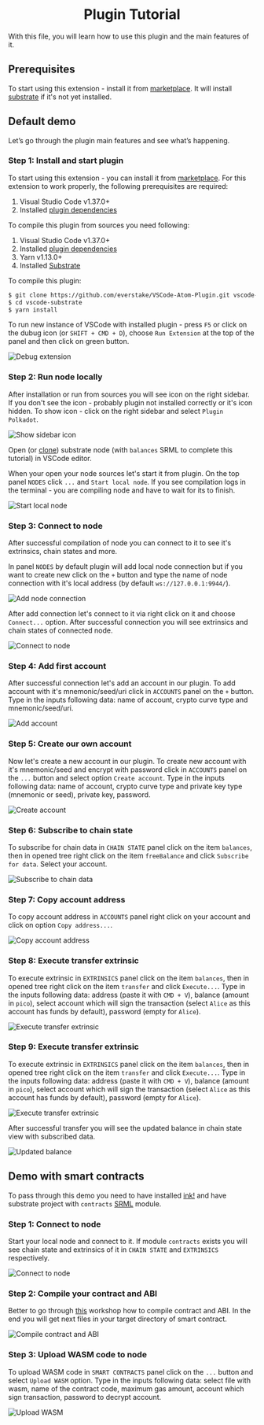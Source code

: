 <h1 align="center">Plugin Tutorial</h1>

With this file, you will learn how to use this plugin and the main features of it.

## Prerequisites

To start using this extension - install it from [marketplace](). It will install [substrate](https://www.parity.io/substrate/) if it's not yet installed.

## Default demo

Let’s go through the plugin main features and see what’s happening.

### Step 1: Install and start plugin

To start using this extension - you can install it from [marketplace](https://marketplace.visualstudio.com/items?itemName=enfipy.plugin-polkadot). For this extension to work properly, the following prerequisites are required:

1. Visual Studio Code v1.37.0+
2. Installed [plugin dependencies](../README.md#plugin-dependencies)

To compile this plugin from sources you need following:

1. Visual Studio Code v1.37.0+
2. Installed [plugin dependencies](../README.md#plugin-dependencies)
3. Yarn v1.13.0+
4. Installed [Substrate](https://substrate.dev/docs/en/getting-started)

To compile this plugin:

```bash
$ git clone https://github.com/everstake/VSCode-Atom-Plugin.git vscode-substrate
$ cd vscode-substrate
$ yarn install
```

To run new instance of VSCode with installed plugin - press `F5` or click on the dubug icon (or `SHIFT + CMD + D`), choose `Run Extension` at the top of the panel and then click on green button.

![Debug extension](images/default/1.png "Debugging VSCode Extension")

### Step 2: Run node locally

After installation or run from sources you will see icon on the right sidebar. If you don't see the icon - probably plugin not installed correctly or it's icon hidden. To show icon - click on the right sidebar and select `Plugin Polkadot`.

![Show sidebar icon](images/default/2.png "Show sidebar icon")

Open (or [clone](https://github.com/paritytech/substrate#51-on-mac-and-ubuntu)) substrate node (with `balances` SRML to complete this tutorial) in VSCode editor.

When your open your node sources let's start it from plugin. On the top panel `NODES` click `...` and `Start local node`. If you see compilation logs in the terminal - you are compiling node and have to wait for its to finish.

![Start local node](images/default/3.png "Start local node")

### Step 3: Connect to node

After successful compilation of node you can connect to it to see it's extrinsics, chain states and more.

In panel `NODES` by default plugin will add local node connection but if you want to create new click on the `+` button and type the name of node connection with it's local address (by default `ws://127.0.0.1:9944/`).

![Add node connection](images/default/4.png "Add node connection")

After add connection let's connect to it via right click on it and choose `Connect...` option. After successful connection you will see extrinsics and chain states of connected node.

![Connect to node](images/default/5.png "Connect to node")

### Step 4: Add first account

After successful connection let's add an account in our plugin. To add account with it's mnemonic/seed/uri click in `ACCOUNTS` panel on the `+` button. Type in the inputs following data: name of account, crypto curve type and mnemonic/seed/uri.

![Add account](images/default/6.png "Add account")

### Step 5: Create our own account

Now let's create a new account in our plugin. To create new account with it's mnemonic/seed and encrypt with password click in `ACCOUNTS` panel on the `...` button and select option `Create account`. Type in the inputs following data: name of account, crypto curve type and private key type (mnemonic or seed), private key, password.

![Create account](images/default/7.png "Create account")

### Step 6: Subscribe to chain state

To subscribe for chain data in `CHAIN STATE` panel click on the item `balances`, then in opened tree right click on the item `freeBalance` and click `Subscribe for data`. Select your account.

![Subscribe to chain data](images/default/8.png "Subscribe to chain state")

### Step 7: Copy account address

To copy account address in `ACCOUNTS` panel right click on your account and click on option `Copy address...`.

![Copy account address](images/default/9.png "Copy account address")

### Step 8: Execute transfer extrinsic

To execute extrinsic in `EXTRINSICS` panel click on the item `balances`, then in opened tree right click on the item `transfer` and click `Execute...`. Type in the inputs following data: address (paste it with `CMD + V`), balance (amount in `pico`), select account which will sign the transaction (select `Alice` as this account has funds by default), password (empty for `Alice`).

![Execute transfer extrinsic](images/default/10.png "Execute transfer extrinsic")

### Step 9: Execute transfer extrinsic

To execute extrinsic in `EXTRINSICS` panel click on the item `balances`, then in opened tree right click on the item `transfer` and click `Execute...`. Type in the inputs following data: address (paste it with `CMD + V`), balance (amount in `pico`), select account which will sign the transaction (select `Alice` as this account has funds by default), password (empty for `Alice`).

![Execute transfer extrinsic](images/default/10.png "Execute transfer extrinsic")

After successful transfer you will see the updated balance in chain state view with subscribed data.

![Updated balance](images/default/11.png "Updated balance")

## Demo with smart contracts

To pass through this demo you need to have installed [ink!](https://substrate.dev/substrate-contracts-workshop/#/0/setup) and have substrate project with `contracts` [SRML](https://substrate.dev/docs/en/runtime/substrate-runtime-module-library) module.

### Step 1: Connect to node

Start your local node and connect to it. If module `contracts` exists you will see chain state and extrinsics of it in `CHAIN STATE` and `EXTRINSICS` respectively.

![Connect to node](images/contracts/1.png "Connect to node")

### Step 2: Compile your contract and ABI

Better to go through [this](https://substrate.dev/substrate-contracts-workshop/#/0/building-your-contract) workshop how to compile contract and ABI. In the end you will get next files in your target directory of smart contract.

![Compile contract and ABI](images/contracts/2.png "Compile contract and ABI")

### Step 3: Upload WASM code to node

To upload WASM code in `SMART CONTRACTS` panel click on the `...` button and select `Upload WASM` option. Type in the inputs following data: select file with wasm, name of the contract code, maximum gas amount, account which sign transaction, password to decrypt account.

![Upload WASM](images/contracts/3.png "Upload WASM")
